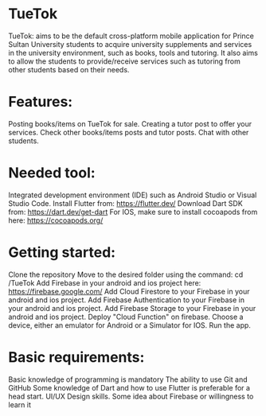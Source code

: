# TueTok
TueTok: aims to be the default cross-platform mobile application for Prince Sultan University students to acquire university supplements and services in the university environment, such as books, tools and tutoring. It also aims to allow the students to provide/receive services such as tutoring from other students based on their needs.

# Features:
Posting books/items on TueTok for sale.
Creating a tutor post to offer your services.
Check other books/items posts and tutor posts.
Chat with other students.

# Needed tool:
Integrated development environment (IDE) such as Android Studio or Visual Studio Code.
Install Flutter from: https://flutter.dev/
Download Dart SDK from: https://dart.dev/get-dart
For IOS, make sure to install cocoapods from here: https://cocoapods.org/

# Getting started:
Clone the repository
Move to the desired folder using the command: cd /TueTok
Add Firebase in your android and ios project here: https://firebase.google.com/
Add Cloud Firestore to your Firebase in your android and ios project.
Add  Firebase Authentication to your Firebase in your android and ios project.
Add Firebase Storage to your Firebase in your android and ios project.
Deploy "Cloud Function" on firebase.
Choose a device, either an emulator for Android or a Simulator for IOS.
Run the app.

# Basic requirements:
Basic knowledge of programming is mandatory
The ability to use Git and GitHub
Some knowledge of Dart and how to use Flutter is preferable for a head start.
UI/UX Design skills.
Some idea about Firebase or willingness to learn it
